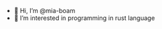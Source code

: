 - 👋 Hi, I’m @mia-boam
- 👀 I’m interested in programming in rust language

<!---
mia-boam/mia-boam is a ✨ special ✨ repository because its `README.md` (this file) appears on your GitHub profile.
You can click the Preview link to take a look at your changes.
--->
